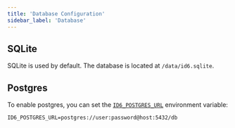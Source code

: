 ```yaml
---
title: 'Database Configuration'
sidebar_label: 'Database'
---
```


## SQLite

SQLite is used by default. The database is located at `/data/id6.sqlite`.

## Postgres

To enable postgres, you can set the [`ID6_POSTGRES_URL`](/configuration/environment#id6_postgres_url) environment variable:

```dotenv
ID6_POSTGRES_URL=postgres://user:password@host:5432/db
```
